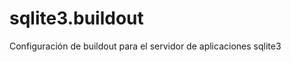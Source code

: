 sqlite3.buildout
================

Configuración de buildout para el servidor de aplicaciones sqlite3
